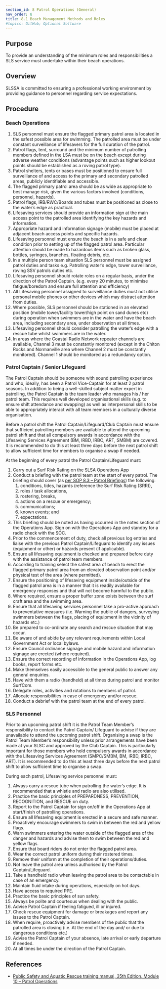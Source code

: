 ```yaml
---
section_id: 8 Patrol Operations (General)
nav_order: 8
title: 8.1 Beach Management Methods and Roles
#topics: GitHub; Optional Software
---
```


## Purpose

To provide an understanding of the minimum roles and responsibilities a SLS service must undertake within their beach operations.

## Overview

SLSSA is committed to ensuring a professional working environment by providing guidance to personnel regarding service expectations.

## Procedure

### Beach Operations

1. SLS personnel must ensure the flagged primary patrol area is located in the safest possible area for swimming. The patrolled area must be under constant surveillance of lifesavers for the full duration of the patrol.
2. Patrol flags, tent, surround and the minimum number of patrolling members defined in the LSA must be on the beach except during adverse weather conditions (advantage points such as higher lookout points should be established as a roving patrol type).
3. Patrol shelters, tents or bases must be positioned to ensure full surveillance of and access to the primary and secondary patrolled areas, publicly identifiable and accessible.
4. The flagged primary patrol area should be as wide as appropriate to best manage risk, given the various factors involved (conditions, personnel, hazards).
5. Patrol flags, IRB/RWC/Boards and tubes must be positioned as close to the water’s edge as practical.
6. Lifesaving services should provide an information sign at the main access point to the patrolled area identifying the key hazards and information.
7. Appropriate hazard and information signage (mobile) must be placed at adjacent beach access points and specific hazards.
8. Lifesaving personnel must ensure the beach is in a safe and clean condition prior to setting up of the flagged patrol area. Particular attention should be made to hazardous items such as broken glass, bottles, syringes, branches, floating debris, etc.
9. In a multiple person team situation SLS personnel must be assigned patrol duties and tasks e.g. Patrolling water’s edge, tower surveillance, roving SSV patrols duties etc.
10. Lifesaving personnel should rotate roles on a regular basis, under the direction of the Patrol Captain. (e.g. every 20 minutes, to minimise fatigue/boredom and ensure full attention and efficiency)
11. All Lifesaving personnel assigned to surveillance duties must not utilise personal mobile phones or other devices which may distract attention from duties.
12. Where possible, SLS personnel should be stationed in an elevated position (mobile tower/facility tower/high point on sand dunes etc) during operation when swimmers are in the water and have the beach area, including secondary area, under observation at all times.
13. Lifesaving personnel should consider patrolling the water’s edge with a rescue tube whilst swimmers are in the water.
14. In areas where the Coastal Radio Network repeater channels are available, Channel 3 must be constantly monitored (except in the Chiton Rocks and Normanville area where Channel 2 must be constantly monitored). Channel 1 should be monitored as a redundancy option.

### Patrol Captain / Senior Lifeguard

The Patrol Captain should be someone with sound patrolling experience and who, ideally, has been a Patrol Vice-Captain for at least 2 patrol seasons. In addition to being a well-skilled subject matter expert in patrolling, the Patrol Captain is the team leader who manages his / her patrol team. This requires well developed organisational skills (e.g. to ensure shift attendance and swapping) as well as interpersonal skills to be able to appropriately interact with all team members in a culturally diverse organisation.

Before a patrol shift the Patrol Captain/Lifeguard/Club Captain must ensure that sufficient patrolling members are available to attend the upcoming patrol shift and that all compulsory awards in accordance with the Lifesaving Services Agreement (BM, IRBD, IRBC, ART, SMBM) are covered. It is recommended to do this at least three days before the next patrol shift to allow sufficient time for members to organise a swap if needed.

At the beginning of every patrol the Patrol Captain/Lifeguard must:

1. Carry out a Surf Risk Rating on the SLSA Operations App
2. Conduct a briefing with the patrol team at the start of every patrol. The briefing should cover (as [per SOP 8.3 – Patrol Briefings](#_8.3_Patrol_Briefings)) the following:
    1. conditions, tides, hazards (reference the Surf Risk Rating (SRR)),
    2. roles / task allocations,
    3. rostering, breaks,
    4. actions on a rescue or emergency;
    5. communications;
    6. known events; and
    7. expectations.
3. This briefing should be noted as having occurred in the notes section of the Operations App. Sign on with the Operations App and standby for a radio check with the SOC.
4. Prior to the commencement of duty, check all previous log entries and liaise with the previous Patrol Captain/Lifeguard to identify any issues (equipment or other) or hazards present (if applicable).
5. Ensure all lifesaving equipment is checked and prepared before duty with the assistance of patrol team members.
6. According to training select the safest area of beach to erect the flagged primary patrol area from an elevated observation point and/or physical test of the area (where permitted).
7. Ensure the positioning of lifesaving equipment inside/outside of the flagged patrol area is in a manner that it is readily available for emergency responses and that will not become harmful to the public.
8. Where required, ensure a proper buffer zone exists between the surf craft area and the swimming area.
9. Ensure that all lifesaving services personnel take a pro-active approach to preventative measures (i.e. Warning the public of dangers, surveying swimmers between the flags, placing of equipment in the vicinity of hazards etc.)
10. Be prepared to co-ordinate any search and rescue situation that may occur.
11. Be aware of and abide by any relevant requirements within Local Government Act or local bylaws.
12. Ensure Council ordinance signage and mobile hazard and information signage are erected (where required).
13. Ensure the correct recording of information in the Operations App, log books, report forms etc.
14. Make themselves easily accessible to the general public to answer any general enquiries.
15. Have with them a radio (handheld) at all times during patrol and monitor SurfCom.
16. Delegate roles, activities and rotations to members of patrol.
17. Allocate responsibilities in case of emergency and/or rescue.
18. Conduct a debrief with the patrol team at the end of every patrol.

### SLS Personnel

Prior to an upcoming patrol shift it is the Patrol Team Member’s responsibility to contact the Patrol Captain/ Lifeguard to advise if they are unavailable to attend the upcoming patrol shift. Organising a swap is the Patrol Team Member’s responsibility unless prior arrangements have been made at your SLSC and approved by the Club Captain. This is particularly important for those members who hold compulsory awards in accordance with the Lifesaving Services Agreement (SMPC/SMBM, BM, IRBD, IRBC, ART). It is recommended to do this at least three days before the next patrol shift to allow sufficient time to organise a swap.

During each patrol, Lifesaving service personnel must:

1. Always carry a rescue tube when patrolling the water’s edge. It is recommended that a whistle and radio are also utilised.
2. Practice the basic principles of PREPARDNESS, PREVENTION, RECOGNITION, and RESCUE on duty.
3. Report to the Patrol Captain for sign on/off in the Operations App at start/finish of patrolling operations.
4. Ensure all lifesaving equipment is erected in a secure and safe manner.
5. Proactively encourage swimmers to swim in between the red and yellow flags.
6. Warn swimmers entering the water outside of the flagged area of the danger and hazards and advise them to swim between the red and yellow flags.
7. Ensure that board riders do not enter the flagged patrol area.
8. Wear the correct patrol uniform during their rostered times.
9. Remove their uniform at the completion of their operations/duties.
10. Not leave the patrol area unless authorised by the Patrol Captain/Lifeguard.
11. Take a handheld radio when leaving the patrol area to be contactable in case of an emergency.
12. Maintain fluid intake during operations, especially on hot days.
13. Have access to required PPE.
14. Practice the basic principles of sun safety.
15. Always be polite and courteous when dealing with the public.
16. Advise Patrol Captain if feeling fatigued, ill or injured.
17. Check rescue equipment for damage or breakages and report any issues to the Patrol Captain.
18. When require, proactively advise members of the public that the patrolled area is closing (i.e. At the end of the day and/ or due to dangerous conditions etc.)
19. Advise the Patrol Captain of your absence, late arrival or early departure if needed.
20. At all times be under the direction of the Patrol Captain.

## References

- [Public Safety and Aquatic Rescue training manual, 35th Edition, Module 10 – Patrol Operations](https://members.sls.com.au/members/document_library/1/media/8571)